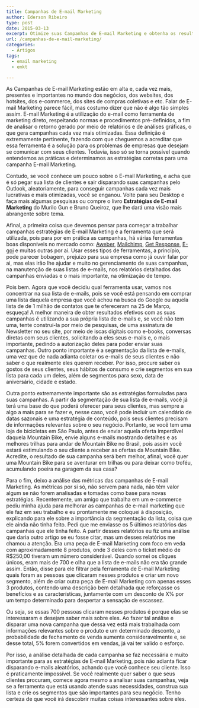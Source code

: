 ```yaml
---
title: Campanhas de E-mail Marketing
author: Ederson Ribeiro
type: post
date: 2015-03-13
excerpt: Otimize suas Campanhas de E-mail Marketing e obtenha os resultados que você tanto deseja.
url: /campanhas-de-e-mail-marketing/
categories:
  - Artigos
tags:
  - email marketing
  - emkt

---
```

As Campanhas de E-mail Marketing estão em alta e, cada vez mais, presentes e importantes no mundo dos negócios, dos websites, dos hotsites, dos e-commerce, dos sites de compras coletivas e etc. Falar de E-mail Marketing parece fácil, mas costumo dizer que não é algo tão simples assim. E-mail Marketing é a utilização do e-mail como ferramenta de marketing direto, respeitando normas e procedimentos pré-definidos, a fim de analisar o retorno gerado por meio de relatórios e de análises gráficas, o que gera campanhas cada vez mais otimizadas. Essa definição é extremamente pertinente, fazendo com que cheguemos a acreditar que essa ferramenta é a solução para os problemas de empresas que desejam se comunicar com seus clientes. Todavia, isso só se torna possível quando entendemos as práticas e determinamos as estratégias corretas para uma campanha E-mail Marketing.

Contudo, se você conhece um pouco sobre o E-mail Marketing, e acha que é só pegar sua lista de clientes e sair disparando suas campanhas pelo Outlook, aleatoriamente, para conseguir campanhas cada vez mais lucrativas e mais otimizadas, você se enganou. Volte para seu Desktop e faça mais algumas pesquisas ou compre o livro **Estratégias de E-mail Marketing** do Murilo Gun e Bruno Queiroz, que lhe dará uma visão mais abrangente sobre tema.

Afinal, a primeira coisa que devemos pensar para começar a trabalhar campanhas estratégias de E-mail Marketing é a ferramenta que será utilizada, pois para por em prática as campanhas, há várias ferramentas boas disponíveis no mercado como: [Aweber][1], [Mailchimp][2], [Get Response][3], [E-goi][1] e muitas outras por ai. Usar esses tipos de ferramentas, a princípio, pode parecer bobagem, prejuizo para sua empresa como já ouvir falar por ai, mas elas irão lhe ajudar e muito no gerenciamento de suas campanhas, na manutenção de suas listas de e-mails, nos relatórios detalhados das campanhas enviadas e o mais importante, na otimização de tempo.

Pois bem. Agora que você decidiu qual ferramenta usar, vamos nos concentrar na sua lista de e-mails, pois se você está pensando em comprar uma lista daquela empresa que você achou na busca do Google ou aquela lista de de 1 milhão de contatos que te ofereceram na 25 de Março, esqueça! A melhor maneira de obter resultados efetivos com as suas campanhas é utilizando a sua própria lista de e-mails e, se você não tem uma, tente construí-la por meio de pesquisas, de uma assinatura de Newsletter no seu site, por meio de iscas digitais como e-books, conversas diretas com seus clientes, solicitando a eles seus e-mails e, o mais importante, pedindo a autorização deles para poder enviar suas campanhas. Outro ponto importante é a segmentação da lista de e-mails, uma vez que de nada adianta coletar os e-mails de seus clientes e não saber o que realmente eles querem receber. Por isso, procure saber os gostos de seus clientes, seus hábitos de consumo e crie segmentos em sua lista para cada um deles, além de segmentos para sexo, data de aniversário, cidade e estado.

Outra ponto extremamente importante são as estratégias formuladas para suas campanhas. A partir da segmentação de sua lista de e-mails, você já terá uma base do que poderá oferecer para seus clientes, mas sempre a algo a mais para se fazer e, nesse caso, você pode incluir um calendário de datas sazonais e uma estratégia de conteúdo, pois seus clientes precisam de informações relevantes sobre o seu negócio. Portanto, se você tem uma loja de bicicletas em São Paulo, antes de enviar aquela oferta imperdível daquela Mountain Bike, envie alguns e-mails mostrando detalhes e as melhores trilhas para andar de Mountain Bike no Brasil, pois assim você estará estimulando o seu cliente a receber as ofertas da Mountain Bike. Acredite, o resultado de sua campanha será bem melhor, afinal, você quer uma Mountain Bike para se aventurar em trilhas ou para deixar como troféu, acumulando poeira na garagem da sua casa?

Para o fim, deixo a análise das métricas das campanhas de E-mail Marketing. As métricas por si só, não servem para nada, não têm valor algum se não forem analisadas e tomadas como base para novas estratégias. Recentemente, um amigo que trabalha em um e-commerce pediu minha ajuda para melhorar as campanhas de e-mail marketing que ele faz em seu trabalho e eu prontamente me coloquei à disposição, explicando para ele sobre a importância da segmentação da lista, coisa que ele ainda não tinha feito. Pedi que me enviasse os 5 últimos relatórios das campanhas que ele tinha feito. A partir desses relatórios eu fiz uma análise que daria outro artigo se eu fosse citar, mas um desses relatórios me chamou a atenção. Era uma peça de E-mail Marketing com foco em veda com aproximadamente 8 produtos, onde 3 deles com o ticket médio de R$250,00 tiveram um número considerável. Quando somei os cliques únicos, eram mais de 700 e olha que a lista de e-mails não era tão grande assim. Então, disse para ele filtrar pela ferramenta de E-mail Marketing quais foram as pessoas que clicaram nesses produtos e criar um novo segmento, além de criar outra peça de E-mail Marketing com apenas esses 3 produtos, contendo uma descrição bem detalhada que reforçasse os benefícios e as características, juntamente com um desconto de X% por um tempo determinado para despertar a sensação de escassez.

Ou seja, se essas 700 pessoas clicaram nesses produtos é porque elas se interessaram e desejam saber mais sobre eles. Ao fazer tal análise e disparar uma nova campanha que dessa vez está mais trabalhada com informações relevantes sobre o produto e um determinado desconto, a probabilidade de fechamento de venda aumenta consideravelmente e, se desse total, 5% forem convertidos em vendas, já vai ter valido o esforço.

Por isso, a análise detalhada de cada campanha se faz necessária e muito importante para as estratégias de E-mail Marketing, pois não adianta ficar disparando e-mails aleatórios, achando que você conhece seu cliente. Isso é praticamente impossível. Se você realmente quer saber o que seus clientes procuram, comece agora mesmo a analisar suas campanhas, veja se a ferramenta que está usando atende suas necessidades, construa sua lista e crie os segmentos que são importantes para seu negócio. Tenho certeza de que você irá descobrir muitas coisas interessantes sobre eles.

 [1]: http://www.aweber.com/index3.htm
 [2]: http://mailchimp.com/
 [3]: http://www.getresponse.com/